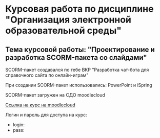 # Курсовая работа по дисциплине "Организация электронной образовательной среды"

## Тема курсовой работы: "Проектирование и разработка SCORM-пакета со слайдами"

SCORM-пакет создавался по тебе ВКР "Разработка чат-бота для справочного сайта по онлайн-играм"

При создании SCORM-пакет использовались: PowerPoint и iSpring

SCORM-пакет загружен на СДО moodlecloud

[Ссылка на курс на moodlecloud](https://akwatore.moodlecloud.com/course/view.php?id=5)

Логин и пароль для доступа на курс:

- login: 
- pass: 
